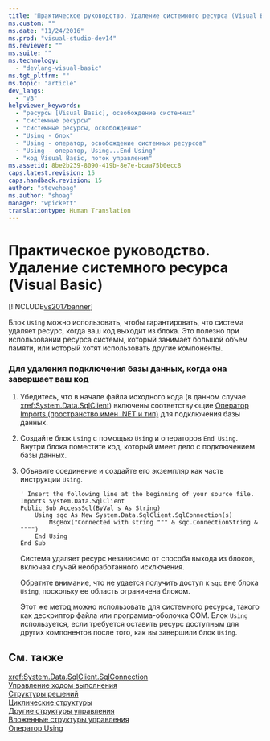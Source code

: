```yaml
---
title: "Практическое руководство. Удаление системного ресурса (Visual Basic) | Microsoft Docs"
ms.custom: ""
ms.date: "11/24/2016"
ms.prod: "visual-studio-dev14"
ms.reviewer: ""
ms.suite: ""
ms.technology: 
  - "devlang-visual-basic"
ms.tgt_pltfrm: ""
ms.topic: "article"
dev_langs: 
  - "VB"
helpviewer_keywords: 
  - "ресурсы [Visual Basic], освобождение системных"
  - "системные ресурсы"
  - "системные ресурсы, освобождение"
  - "Using - блок"
  - "Using - оператор, освобождение системных ресурсов"
  - "Using - оператор, Using...End Using"
  - "код Visual Basic, поток управления"
ms.assetid: 8be2b239-8090-419b-8e7e-bcaa75b0ecc8
caps.latest.revision: 15
caps.handback.revision: 15
author: "stevehoag"
ms.author: "shoag"
manager: "wpickett"
translationtype: Human Translation
---
```

# Практическое руководство. Удаление системного ресурса (Visual Basic)
[!INCLUDE[vs2017banner](../../../../csharp/includes/vs2017banner.md)]

Блок `Using` можно использовать, чтобы гарантировать, что система удаляет ресурс, когда ваш код выходит из блока.  Это полезно при использовании ресурса системы, который занимает большой объем памяти, или который хотят использовать другие компоненты.  
  
### Для удаления подключения базы данных, когда она завершает ваш код  
  
1.  Убедитесь, что в начале файла исходного кода \(в данном случае <xref:System.Data.SqlClient>\) включены соответствующие [Оператор Imports \(пространство имен .NET и тип\)](../../../../visual-basic/language-reference/statements/imports-statement-net-namespace-and-type.md) для подключения базы данных.  
  
2.  Создайте блок `Using` с помощью `Using` и операторов `End Using`.  Внутри блока поместите код, который имеет дело с подключением базы данных.  
  
3.  Объявите соединение и создайте его экземпляр как часть инструкции `Using`.  
  
    ```  
    ' Insert the following line at the beginning of your source file.  
    Imports System.Data.SqlClient  
    Public Sub AccessSql(ByVal s As String)  
        Using sqc As New System.Data.SqlClient.SqlConnection(s)  
            MsgBox("Connected with string """ & sqc.ConnectionString & """")  
        End Using  
    End Sub  
    ```  
  
     Система удаляет ресурс независимо от способа выхода из блоков, включая случай необработанного исключения.  
  
     Обратите внимание, что не удается получить доступ к `sqc` вне блока `Using`, поскольку ее область ограничена блоком.  
  
     Этот же метод можно использовать для системного ресурса, такого как дескриптор файла или программа\-оболочка COM.  Блок `Using` используется, если требуется оставить ресурс доступным для других компонентов после того, как вы завершили блок `Using`.  
  
## См. также  
 <xref:System.Data.SqlClient.SqlConnection>   
 [Управление ходом выполнения](../../../../visual-basic/programming-guide/language-features/control-flow/index.md)   
 [Структуры решений](../../../../visual-basic/programming-guide/language-features/control-flow/decision-structures.md)   
 [Циклические структуры](../../../../visual-basic/programming-guide/language-features/control-flow/loop-structures.md)   
 [Другие структуры управления](../../../../visual-basic/programming-guide/language-features/control-flow/other-control-structures.md)   
 [Вложенные структуры управления](../../../../visual-basic/programming-guide/language-features/control-flow/nested-control-structures.md)   
 [Оператор Using](../../../../visual-basic/language-reference/statements/using-statement.md)